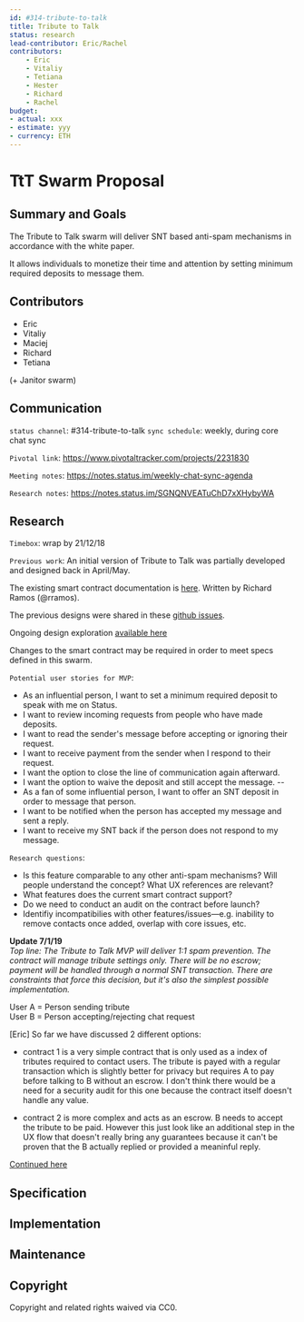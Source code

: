 ```yaml
---
id: #314-tribute-to-talk
title: Tribute to Talk
status: research
lead-contributor: Eric/Rachel
contributors:
    - Eric
    - Vitaliy
    - Tetiana
    - Hester
    - Richard
    - Rachel
budget:
- actual: xxx
- estimate: yyy
- currency: ETH
---
```



TtT Swarm Proposal
=

## Summary and Goals

The Tribute to Talk swarm will deliver SNT based anti-spam mechanisms in accordance with the white paper.

It allows individuals to monetize their time and attention by setting minimum required deposits to message them.

## Contributors

- Eric 
- Vitaliy 
- Maciej
- Richard
- Tetiana 

(+ Janitor swarm)

## Communication

`status channel`: #314-tribute-to-talk
`sync schedule`: weekly, during core chat sync

`Pivotal link`: https://www.pivotaltracker.com/projects/2231830

`Meeting notes`: https://notes.status.im/weekly-chat-sync-agenda

`Research notes`: https://notes.status.im/SGNQNVEATuChD7xXHybyWA

## Research

`Timebox`: wrap by 21/12/18

`Previous work`:
An initial version of Tribute to Talk was partially developed and designed back in April/May. 

The existing smart contract documentation is [here](https://github.com/status-im/contracts/blob/096-tribute-to-talk/TributeToTalk.md#deciding-the-outcome-of-a-chat-request). Written by Richard Ramos (@rramos).

The previous designs were shared in these [github issues](https://github.com/orgs/status-im/projects/27).

Ongoing design exploration [available here](https://www.figma.com/file/aS1ct66VQ6V0cio7vSqS8UoG/Chat?node-id=1319%3A13403)

Changes to the smart contract may be required in order to meet specs defined in this swarm.

`Potential user stories for MVP`:
- As an influential person, I want to set a minimum required deposit to speak with me on Status.
- I want to review incoming requests from people who have made deposits.
- I want to read the sender's message before accepting or ignoring their request. 
- I want to receive payment from the sender when I respond to their request. 
- I want the option to close the line of communication again afterward.
- I want the option to waive the deposit and still accept the message.
--
- As a fan of some influential person, I want to offer an SNT deposit in order to message that person.
- I want to be notified when the person has accepted my message and sent a reply.
- I want to receive my SNT back if the person does not respond to my message.


`Research questions`:
- Is this feature comparable to any other anti-spam mechanisms? Will people understand the concept? What UX references are relevant?
- What features does the current smart contract support?
- Do we need to conduct an audit on the contract before launch?
- Identifiy incompatibilies with other features/issues—e.g. inability to remove contacts once added, overlap with core issues, etc. 

**Update 7/1/19**<br>
*Top line: The Tribute to Talk MVP will deliver 1:1 spam prevention. The contract will manage tribute settings only. There will be no escrow; payment will be handled through a normal SNT transaction. There are constraints that force this decision, but it's also the simplest possible implementation.* 

User A = Person sending tribute<br>
User B = Person accepting/rejecting chat request

[Eric]
So far we have discussed 2 different options:
- contract 1 is a very simple contract that is only used as a index of tributes required to contact users. The tribute is payed with a regular transaction which is slightly better for privacy but requires A to pay before talking to B without an escrow. I don't think there would be a need for a security audit for this one because the contract itself doesn't handle any value.

- contract 2 is more complex and acts as an escrow. B needs to accept the tribute to be paid. However this just look like an additional step in the UX flow that doesn't really bring any guarantees because it can't be proven that the B actually replied or provided a meaninful reply.

[Continued here](https://notes.status.im/SGNQNVEATuChD7xXHybyWA?edit)


## Specification

## Implementation

## Maintenance

## Copyright

Copyright and related rights waived via CC0.
